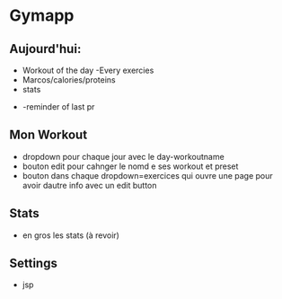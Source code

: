 # Gymapp
## Aujourd'hui:
- Workout of the day
  -Every exercies
- Marcos/calories/proteins
- stats
* -reminder of last pr

## Mon Workout
- dropdown pour chaque jour avec le day-workoutname
- bouton edit pour cahnger le nomd e ses workout et preset
- bouton dans chaque dropdown=exercices qui ouvre une page pour avoir dautre info avec un edit button

## Stats
- en gros les stats (à revoir)

## Settings
- jsp
